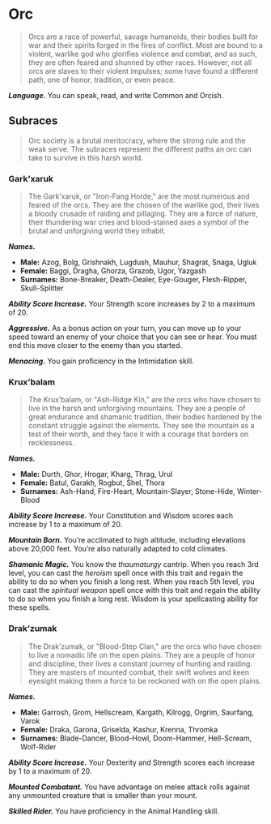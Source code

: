 # Orc

> Orcs are a race of powerful, savage humanoids, their bodies built for war and their spirits forged in the fires of conflict. Most are bound to a violent, warlike god who glorifies violence and combat, and as such, they are often feared and shunned by other races. However, not all orcs are slaves to their violent impulses; some have found a different path, one of honor, tradition, or even peace.

***Language.*** You can speak, read, and write Common and Orcish.

## Subraces

> Orc society is a brutal meritocracy, where the strong rule and the weak serve. The subraces represent the different paths an orc can take to survive in this harsh world.

### Gark’xaruk

> The Gark’xaruk, or "Iron-Fang Horde," are the most numerous and feared of the orcs. They are the chosen of the warlike god, their lives a bloody crusade of raiding and pillaging. They are a force of nature, their thundering war cries and blood-stained axes a symbol of the brutal and unforgiving world they inhabit.

***Names.***
*   **Male:** Azog, Bolg, Grishnakh, Lugdush, Mauhur, Shagrat, Snaga, Ugluk
*   **Female:** Baggi, Dragha, Ghorza, Grazob, Ugor, Yazgash
*   **Surnames:** Bone-Breaker, Death-Dealer, Eye-Gouger, Flesh-Ripper, Skull-Splitter

***Ability Score Increase.*** Your Strength score increases by 2 to a maximum of 20.

***Aggressive.*** As a bonus action on your turn, you can move up to your speed toward an enemy of your choice that you can see or hear. You must end this move closer to the enemy than you started.

***Menacing.*** You gain proficiency in the Intimidation skill.

### Krux’balam

> The Krux’balam, or "Ash-Ridge Kin," are the orcs who have chosen to live in the harsh and unforgiving mountains. They are a people of great endurance and shamanic tradition, their bodies hardened by the constant struggle against the elements. They see the mountain as a test of their worth, and they face it with a courage that borders on recklessness.

***Names.***
*   **Male:** Durth, Ghor, Hrogar, Kharg, Thrag, Urul
*   **Female:** Batul, Garakh, Rogbut, Shel, Thora
*   **Surnames:** Ash-Hand, Fire-Heart, Mountain-Slayer, Stone-Hide, Winter-Blood

***Ability Score Increase.*** Your Constitution and Wisdom scores each increase by 1 to a maximum of 20.

***Mountain Born.*** You’re acclimated to high altitude, including elevations above 20,000 feet. You’re also naturally adapted to cold climates.

***Shamanic Magic.*** You know the *thaumaturgy* cantrip. When you reach 3rd level, you can cast the *heroism* spell once with this trait and regain the ability to do so when you finish a long rest. When you reach 5th level, you can cast the *spiritual weapon* spell once with this trait and regain the ability to do so when you finish a long rest. Wisdom is your spellcasting ability for these spells.

### Drak’zumak

> The Drak’zumak, or "Blood-Step Clan," are the orcs who have chosen to live a nomadic life on the open plains. They are a people of honor and discipline, their lives a constant journey of hunting and raiding. They are masters of mounted combat, their swift wolves and keen eyesight making them a force to be reckoned with on the open plains.

***Names.***
*   **Male:** Garrosh, Grom, Hellscream, Kargath, Kilrogg, Orgrim, Saurfang, Varok
*   **Female:** Draka, Garona, Griselda, Kashur, Krenna, Thromka
*   **Surnames:** Blade-Dancer, Blood-Howl, Doom-Hammer, Hell-Scream, Wolf-Rider

***Ability Score Increase.*** Your Dexterity and Strength scores each increase by 1 to a maximum of 20.

***Mounted Combatant.*** You have advantage on melee attack rolls against any unmounted creature that is smaller than your mount.

***Skilled Rider.*** You have proficiency in the Animal Handling skill.
